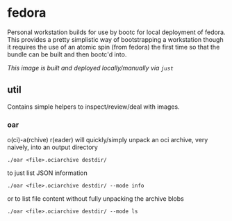 fedora
===

Personal workstation builds for use by bootc for local deployment of fedora.
This provides a pretty simplistic way of bootstrapping a workstation
though it requires the use of an atomic spin (from fedora) the first
time so that the bundle can be built and then bootc'd into.

_This image is built and deployed locally/manually via `just`_

## util

Contains simple helpers to inspect/review/deal with images.

### oar

o(ci)-a(rchive) r(eader) will quickly/simply unpack an oci archive,
very naively, into an output directory

```
./oar <file>.ociarchive destdir/
```

to just list JSON information
```
./oar <file>.ociarchive destdir/ --mode info
```

or to list file content without fully unpacking the archive blobs
```
./oar <file>.ociarchive destdir/ --mode ls
```
